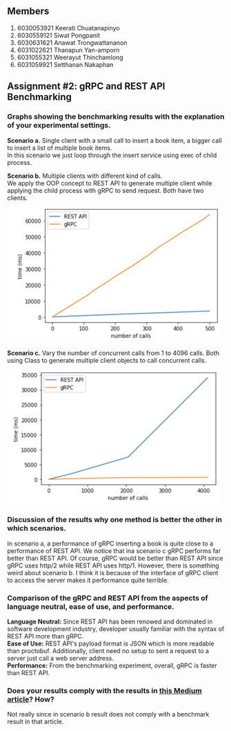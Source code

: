 ## Members
1.  6030053921  Keerati Chuatanapinyo
2.  6030559121  Siwat Pongpanit
3.  6030631621  Anawat Trongwattananon
4.  6031022621  Thanapun Yan-amporn
5.  6031055321  Weerayut Thinchamlong
6.  6031059921  Setthanan Nakaphan

## Assignment #2: gRPC and REST API Benchmarking

### Graphs showing the benchmarking results with the explanation of your experimental settings.

**Scenario a.** Single client with a small call to insert a book item, a bigger call to insert a list of multiple book items.<br />
In this scenario we just loop through the insert service using exec of child process.

**Scenario b.** Multiple clients with different kind of calls.<br />
We apply the OOP concept to REST API to generate multiple client while applying the child process with gRPC to send request. Both have two clients.

<img src = '/ScenarioB.png' width='498' height='312'>

**Scenario c.** Vary the number of concurrent calls from 1 to 4096 calls.
Both using Class to generate multiple client objects to call concurrent calls.

<img src = '/ScenarioC.png' width='498' height='312'>

### Discussion of the results why one method is better the other in which scenarios.
In scenario a, a performance of gRPC inserting a book is quite close to a performance of REST API. We notice that ina scenario c gRPC performs far better than REST API. Of course, gRPC would be better than REST API since gRPC uses http/2 while REST API uses http/1. However, there is something weird about scenario b. I think it is because of the interface of gRPC client to access the server makes it performance quite terrible.

### Comparison of the gRPC and REST API from the aspects of language neutral, ease of use, and performance. 
**Language Neutral:** Since REST API has been renowed and dominated in software development industry, developer usually familiar with the syntax of REST API more than gRPC.<br />
**Ease of Use:** REST API's payload format is JSON which is more readable than proctobuf. Additionally, client need no setup to sent a request to a server just call a web server address.<br />
**Performance:** From the benchmarking experiment, overall, gRPC is faster than REST API.<br />

### Does your results comply with the results in [this Medium article](https://medium.com/@bimeshde/grpc-vs-rest-performance-simplified-fd35d01bbd4?)? How?
Not really since in scenario b result does not comply with a benchmark result in that article.
